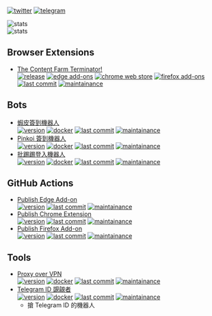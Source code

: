 [![twitter](https://badgen.net/badge/icon/twitter?icon=twitter&label=&color=1D9BF0)](https://twitter.com/hyperbola_cc)
[![telegram](https://badgen.net/badge/icon/telegram?icon=telegram&label=&color=#0088cc)](https://t.me/hyperbola_cc)

![stats](https://github-readme-stats.vercel.app/api?username=wdzeng&theme=vue-dark&hide_border=true&include_all_commits=true&count_private=true)  
![stats](https://github-readme-streak-stats.herokuapp.com/?user=wdzeng&theme=vue-dark&hide_border=true)

## Browser Extensions

- [The Content Farm Terminator!](https://github.com/wdzeng/the-content-farm-terminator)  
  [![release](https://img.shields.io/github/v/release/wdzeng/the-content-farm-terminator?logo=github&logoColor=white)](https://github.com/wdzeng/The-Content-Farm-Terminator/releases/latest)
  [![edge add-ons](https://img.shields.io/badge/dynamic/json?prefix=v&query=%24.version&url=https%3A%2F%2Fmicrosoftedge.microsoft.com%2Faddons%2Fgetproductdetailsbycrxid%2Fklphenilpobkhhddphhmkfedbedplpkj&logo=microsoftedge&logoColor=white&label=edge)](https://microsoftedge.microsoft.com/addons/detail/klphenilpobkhhddphhmkfedbedplpkj)
  [![chrome web store](https://img.shields.io/chrome-web-store/v/chhekpgdckchblnfdelceaigmlfbakgn?logo=googlechrome&logoColor=white&label=chrome)](https://chrome.google.com/webstore/detail/chhekpgdckchblnfdelceaigmlfbakgn)
  [![firefox add-ons](https://img.shields.io/amo/v/the-content-farm-terminator?logo=firefox&logoColor=white&label=firefox)](https://addons.mozilla.org/firefox/addon/the-content-farm-terminator/)
  [![last commit](https://img.shields.io/github/last-commit/wdzeng/the-content-farm-terminator?color=red)](https://github.com/wdzeng/the-content-farm-terminator/commits/)
  [![maintainance](https://img.shields.io/maintenance/yes/2022)](#)

## Bots

- [蝦皮簽到機器人](https://github.com/wdzeng/shopee-coins-bot)  
  [![version](https://img.shields.io/github/v/release/wdzeng/shopee-coins-bot?logo=github&logoColor=white)](https://github.com/wdzeng/shopee-coins-bot/releases/latest)
  [![docker](https://img.shields.io/docker/v/hyperbola/shopee-coins-bot?label=docker&logo=docker&logoColor=white&sort=semver)](https://hub.docker.com/repository/docker/hyperbola/shopee-coins-bot)
  [![last commit](https://img.shields.io/github/last-commit/wdzeng/shopee-coins-bot?color=red)](https://github.com/wdzeng/shopee-coins-bot/commits/)
  [![maintainance](https://img.shields.io/maintenance/yes/2022)](#)
- [Pinkoi 簽到機器人](https://github.com/wdzeng/pinkoi-coins-bot)  
  [![version](https://img.shields.io/github/v/release/wdzeng/pinkoi-coins-bot?logo=github&logoColor=white)](https://github.com/wdzeng/pinkoi-coins-bots/releases/latest)
  [![docker](https://img.shields.io/docker/v/hyperbola/pinkoi-coins-bot?label=docker&logo=docker&logoColor=white&sort=semver)](https://hub.docker.com/repository/docker/hyperbola/pinkoi-coins-bot)
  [![last commit](https://img.shields.io/github/last-commit/wdzeng/pinkoi-coins-bot?color=red)](https://github.com/wdzeng/pinkoi-coins-bot/commits/)
  [![maintainance](https://img.shields.io/maintenance/yes/2022)](#)
- [批踢踢登入機器人](https://github.com/wdzeng/ptt-logins-bot)  
  [![version](https://img.shields.io/github/v/release/wdzeng/ptt-login-bot?logo=github&logoColor=white)](https://github.com/wdzeng/ptt-login-bot/releases/latest)
  [![docker](https://img.shields.io/docker/v/hyperbola/ptt-login-bot?label=docker&logo=docker&logoColor=white&sort=semver)](https://hub.docker.com/repository/docker/hyperbola/ptt-login-bot)
  [![last commit](https://img.shields.io/github/last-commit/wdzeng/ptt-login-bot?color=red)](https://github.com/wdzeng/ptt-login-bot/commits/)
  [![maintainance](https://img.shields.io/maintenance/yes/2022)](#)

## GitHub Actions

- [Publish Edge Add-on](https://github.com/wdzeng/edge-addon)  
  [![version](https://img.shields.io/github/v/release/wdzeng/edge-addon?logo=github&logoColor=white)](https://github.com/wdzeng/edge-addon/releases/latest)
  [![last commit](https://img.shields.io/github/last-commit/wdzeng/edge-addon?color=red)](https://github.com/wdzeng/edge-addon/commits/)
  [![maintainance](https://img.shields.io/maintenance/yes/2022)](#)
- [Publish Chrome Extension](https://github.com/wdzeng/chrome-extension)  
  [![version](https://img.shields.io/github/v/release/wdzeng/chrome-extension?logo=github&logoColor=white)](https://github.com/wdzeng/chrome-extension/releases/latest)
  [![last commit](https://img.shields.io/github/last-commit/wdzeng/chrome-extension?color=red)](https://github.com/wdzeng/chrome-extension/commits/)
  [![maintainance](https://img.shields.io/maintenance/yes/2022)](#)
- [Publish Firefox Add-on](https://github.com/wdzeng/firefox-addon)  
  [![version](https://img.shields.io/github/v/release/wdzeng/firefox-addon?logo=github&logoColor=white)](https://github.com/wdzeng/firefox-addon/releases/latest)
  [![last commit](https://img.shields.io/github/last-commit/wdzeng/firefox-addon?color=red)](https://github.com/wdzeng/firefox-addon/commits/)
  [![maintainance](https://img.shields.io/maintenance/yes/2022)](#)

## Tools

- [Proxy over VPN](https://github.com/wdzeng/proxy-over-vpn)  
  [![version](https://img.shields.io/github/v/release/wdzeng/proxy-over-vpn?logo=github&logoColor=white?sort=semver)](https://github.com/wdzeng/proxy-over-vpn/releases/latest)
  [![docker](https://img.shields.io/docker/v/hyperbola/proxy-over-vpn?label=docker&logo=docker&logoColor=white&sort=semver)](https://hub.docker.com/repository/docker/hyperbola/proxy-over-vpn)
  [![last commit](https://img.shields.io/github/last-commit/wdzeng/proxy-over-vpn?color=red)](https://github.com/wdzeng/proxy-over-vpn/commits/)
  [![maintainance](https://img.shields.io/maintenance/yes/2022)](#)
- [Telegram ID 覬覦者](https://github.com/wdzeng/telegram-id-pretender)  
  [![version](https://img.shields.io/github/v/release/wdzeng/telegram-id-pretender?logo=github&logoColor=white&sort=semver)](https://github.com/wdzeng/telegram-id-pretender/releases/latest)
  [![docker](https://img.shields.io/docker/v/hyperbola/telegram-id-pretender?label=docker&logo=docker&logoColor=white&sort=semver)](https://hub.docker.com/repository/docker/hyperbola/telegram-id-pretender)
  [![last commit](https://img.shields.io/github/last-commit/wdzeng/telegram-id-pretender?color=red)](https://github.com/wdzeng/telegram-id-pretender/commits/)
  [![maintainance](https://img.shields.io/maintenance/yes/2022)](#)
  - 搶 Telegram ID 的機器人
